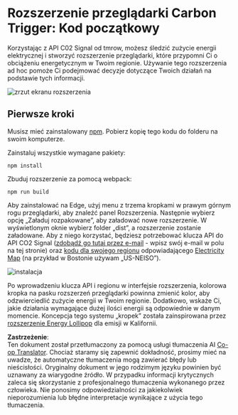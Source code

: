 <!--
CO_OP_TRANSLATOR_METADATA:
{
  "original_hash": "26fd39046d264ba185dcb086d3a8cf3e",
  "translation_date": "2025-08-24T13:12:26+00:00",
  "source_file": "5-browser-extension/start/README.md",
  "language_code": "pl"
}
-->
# Rozszerzenie przeglądarki Carbon Trigger: Kod początkowy

Korzystając z API C02 Signal od tmrow, możesz śledzić zużycie energii elektrycznej i stworzyć rozszerzenie przeglądarki, które przypomni Ci o obciążeniu energetycznym w Twoim regionie. Używanie tego rozszerzenia ad hoc pomoże Ci podejmować decyzje dotyczące Twoich działań na podstawie tych informacji.

![zrzut ekranu rozszerzenia](../../../../5-browser-extension/extension-screenshot.png)

## Pierwsze kroki

Musisz mieć zainstalowany [npm](https://npmjs.com). Pobierz kopię tego kodu do folderu na swoim komputerze.

Zainstaluj wszystkie wymagane pakiety:

```
npm install
```

Zbuduj rozszerzenie za pomocą webpack:

```
npm run build
```

Aby zainstalować na Edge, użyj menu z trzema kropkami w prawym górnym rogu przeglądarki, aby znaleźć panel Rozszerzenia. Następnie wybierz opcję „Załaduj rozpakowane”, aby załadować nowe rozszerzenie. W wyświetlonym oknie wybierz folder „dist”, a rozszerzenie zostanie załadowane. Aby z niego korzystać, będziesz potrzebować klucza API do API CO2 Signal ([zdobądź go tutaj przez e-mail](https://www.co2signal.com/) - wpisz swój e-mail w polu na tej stronie) oraz [kodu dla swojego regionu](http://api.electricitymap.org/v3/zones) odpowiadającego [Electricity Map](https://www.electricitymap.org/map) (na przykład w Bostonie używam „US-NEISO”).

![instalacja](../../../../5-browser-extension/install-on-edge.png)

Po wprowadzeniu klucza API i regionu w interfejsie rozszerzenia, kolorowa kropka na pasku rozszerzeń przeglądarki powinna zmienić kolor, aby odzwierciedlić zużycie energii w Twoim regionie. Dodatkowo, wskaże Ci, jakie działania wymagające dużej ilości energii są odpowiednie w danym momencie. Koncepcja tego systemu „kropek” została zainspirowana przez [rozszerzenie Energy Lollipop](https://energylollipop.com/) dla emisji w Kalifornii.

**Zastrzeżenie**:  
Ten dokument został przetłumaczony za pomocą usługi tłumaczenia AI [Co-op Translator](https://github.com/Azure/co-op-translator). Chociaż staramy się zapewnić dokładność, prosimy mieć na uwadze, że automatyczne tłumaczenia mogą zawierać błędy lub nieścisłości. Oryginalny dokument w jego rodzimym języku powinien być uznawany za wiarygodne źródło. W przypadku informacji krytycznych zaleca się skorzystanie z profesjonalnego tłumaczenia wykonanego przez człowieka. Nie ponosimy odpowiedzialności za jakiekolwiek nieporozumienia lub błędne interpretacje wynikające z użycia tego tłumaczenia.